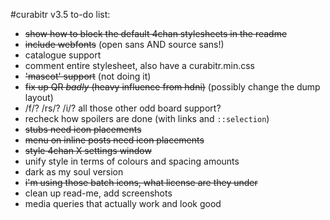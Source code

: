 #curabitr v3.5 to-do list:

* ~~show how to block the default 4chan stylesheets in the readme~~
* ~~include webfonts~~ (open sans AND source sans!)
* catalogue support
* comment entire stylesheet, also have a curabitr.min.css
* ~~'mascot' support~~ (not doing it)
* ~~fix up QR *badly* (heavy influence from hdni)~~ (possibly change the dump layout)
* /f/? /rs/? /i/? all those other odd board support?
* recheck how spoilers are done (with links and `::selection`)
* ~~stubs need icon placements~~
* ~~menu on inline posts need icon placements~~
* ~~style 4chan X settings window~~
* unify style in terms of colours and spacing amounts
* dark as my soul version
* ~~i'm using those batch icons, what license are they under~~
* clean up read-me, add screenshots
* media queries that actually work and look good
